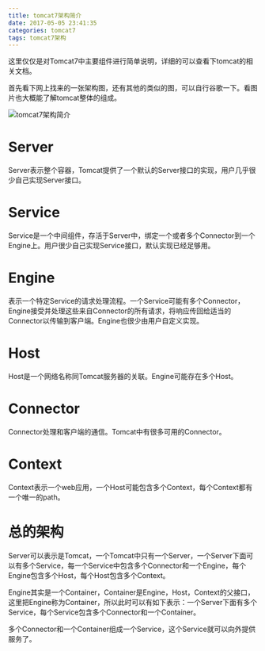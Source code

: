 ```yaml
---
title: tomcat7架构简介
date: 2017-05-05 23:41:35
categories: tomcat7
tags: tomcat7架构
---
```

这里仅仅是对Tomcat7中主要组件进行简单说明，详细的可以查看下tomcat的相关文档。
<!--more-->
首先看下网上找来的一张架构图，还有其他的类似的图，可以自行谷歌一下。看图片也大概能了解tomcat整体的组成。

![tomcat7架构简介](tomcat7.gif)

# Server
Server表示整个容器，Tomcat提供了一个默认的Server接口的实现，用户几乎很少自己实现Server接口。

# Service
Service是一个中间组件，存活于Server中，绑定一个或者多个Connector到一个Engine上。用户很少自己实现Service接口，默认实现已经足够用。

# Engine
表示一个特定Service的请求处理流程。一个Service可能有多个Connector，Engine接受并处理这些来自Connector的所有请求，将响应传回给适当的Connector以传输到客户端。Engine也很少由用户自定义实现。

# Host
Host是一个网络名称同Tomcat服务器的关联。Engine可能存在多个Host。

# Connector
Connector处理和客户端的通信。Tomcat中有很多可用的Connector。

# Context
Context表示一个web应用，一个Host可能包含多个Context，每个Context都有一个唯一的path。

# 总的架构
Server可以表示是Tomcat，一个Tomcat中只有一个Server，一个Server下面可以有多个Service，每一个Service中包含多个Connector和一个Engine，每个Engine包含多个Host，每个Host包含多个Context。

Engine其实是一个Container，Container是Engine，Host，Context的父接口，这里把Engine称为Container，所以此时可以有如下表示：一个Server下面有多个Service，每个Service包含多个Connector和一个Container。

多个Connector和一个Container组成一个Service，这个Service就可以向外提供服务了。
